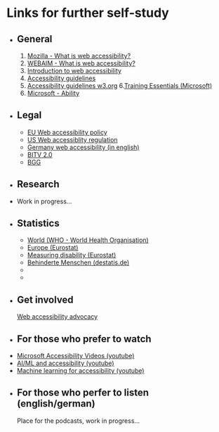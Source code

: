 # Links for further self-study
- ## General
  1. [Mozilla - What is web accessibility?](https://developer.mozilla.org/en-US/docs/Learn/Accessibility/What_is_accessibility)
  2. [WEBAIM - What is web accessibility?](https://webaim.org/intro/)
  3. [Introduction to web accessibility](https://www.w3.org/WAI/fundamentals/accessibility-intro/)
  4. [Accessibility guidelines](https://developer.mozilla.org/en-US/docs/Web/Accessibility/Understanding_WCAG)
  5. [Accessibility guidelines w3.org](https://www.w3.org/WAI/standards-guidelines/wcag/)
  6.[Training Essentials (Microsoft)](https://www.microsoft.com/en-us/accessibility/resources)
  7. [Microsoft - Ability](https://www.microsoft.com/en-us/research/group/ability/)
- ## Legal
	- [EU Web accessibility policy](https://european-union.europa.eu/web-accessibility-policy_en)
	- [US Web accessiblity regulation](https://www.ada.gov/resources/2024-03-08-web-rule/)
	- [Germany web accessibility (in english)](https://www.equalweb.com/p/34475/34475/germany_web_accessibility)
	- [BITV 2.0](https://www.gesetze-im-internet.de/bitv_2_0/BJNR184300011.html)
	- [BGG](https://www.gesetze-im-internet.de/bgg/BJNR146800002.html)
- ## Research
- Work in progress...
- ## Statistics
	- [World (WHO - World Health Organisation)](https://www.who.int/news-room/fact-sheets/detail/disability-and-health)
	- [Europe (Eurostat)](https://www.consilium.europa.eu/en/infographics/disability-eu-facts-figures/)
	- [Measuring disability (Eurostat)](https://ec.europa.eu/eurostat/web/disability/information-data)
	- [Behinderte Menschen (destatis.de)](https://www.destatis.de/DE/Themen/Gesellschaft-Umwelt/Gesundheit/Behinderte-Menschen/_inhalt.html)
	-
	-
- ## Get involved 
  [Web accessibility advocacy](https://www.accessi.org/blog/community-and-advocacy-in-web-accessibility/)
- ## For those who prefer to watch
- [Microsoft Accessibility Videos (youtube)](https://www.youtube.com/user/MSFTEnable)
- [AI/ML and accessibility (youtube)](https://www.youtube.com/watch?v=pPNGOxiq5Wk&pp=ygUTQUkvTUwgYWNjZXNzaWJpbGl0eQ%3D%3D)
- [Machine learning for accessibility (youtube)](https://www.youtube.com/watch?v=e5cEEwAGruk&pp=ygUTQUkvTUwgYWNjZXNzaWJpbGl0eQ%3D%3D)
- ## For those who perfer to listen (english/german)
  Place for the podcasts, work in progress...